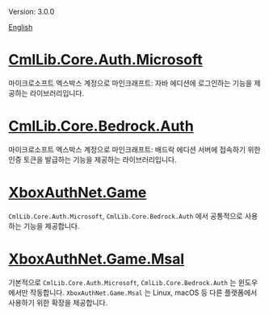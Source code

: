 Version: 3.0.0

[English](../Home.md)

# [CmlLib.Core.Auth.Microsoft](./CmlLib.Core.Auth.Microsoft/Home.md)

마이크로소프트 엑스박스 계정으로 마인크래프트: 자바 에디션에 로그인하는 기능을 제공하는 라이브러리입니다.

# [CmlLib.Core.Bedrock.Auth](./CmlLib.Core.Bedrock.Auth/Home.md)

마이크로소프트 엑스박스 계정으로 마인크래프트: 배드락 에디션 서버에 접속하기 위한 인증 토큰을 발급하는 기능을 제공하는 라이브러리입니다.

# [XboxAuthNet.Game](./XboxAuthNet.Game/Home.md)

`CmlLib.Core.Auth.Microsoft`, `CmlLib.Core.Bedrock.Auth` 에서 공통적으로 사용하는 기능을 제공합니다. 

# [XboxAuthNet.Game.Msal](./XboxAuthNet.Game.Msal/Home.md)

기본적으로 `CmlLib.Core.Auth.Microsoft`, `CmlLib.Core.Bedrock.Auth` 는 윈도우에서만 작동합니다. `XboxAuthNet.Game.Msal` 는 Linux, macOS 등 다른 플랫폼에서 사용하기 위한 확장을 제공합니다.
